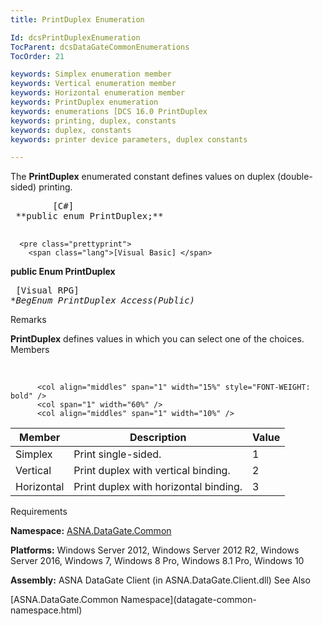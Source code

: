 ```yaml
---
title: PrintDuplex Enumeration

Id: dcsPrintDuplexEnumeration
TocParent: dcsDataGateCommonEnumerations
TocOrder: 21

keywords: Simplex enumeration member
keywords: Vertical enumeration member
keywords: Horizontal enumeration member
keywords: PrintDuplex enumeration
keywords: enumerations [DCS 16.0 PrintDuplex
keywords: printing, duplex, constants
keywords: duplex, constants
keywords: printer device parameters, duplex constants

---
```


The **PrintDuplex** enumerated constant defines values on duplex (double-sided) printing. 
<pre class="prettyprint">
        <span class="lang">[C#]</span>
 **public enum PrintDuplex;** 
      </pre>
      <pre class="prettyprint">
        <span class="lang">[Visual Basic] </span>
 **public Enum PrintDuplex** 
      </pre>
      <pre class="prettyprint">
        <span class="lang">[Visual RPG]</span>
 **BegEnum PrintDuplex Access(*Public)** 
      </pre>

Remarks

**PrintDuplex** defines values in which you can select one of the choices.
Members

<br />


          <col align="middles" span="1" width="15%" style="FONT-WEIGHT: bold" />
          <col span="1" width="60%" />
          <col align="middles" span="1" width="10%" />

| Member | Description | Value |
| ---- | ---- | ---- |
| Simplex | Print single-sided. | 1 |
| Vertical | Print duplex with vertical binding. | 2 |
| Horizontal | Print duplex with horizontal binding. | 3 |



Requirements

**Namespace:** [ASNA.DataGate.Common](datagate-common-namespace.html) 

**Platforms:** Windows Server 2012, Windows Server 2012 R2, Windows Server 2016, Windows 7, Windows 8 Pro, Windows 8.1 Pro, Windows 10

**Assembly:** ASNA DataGate Client (in ASNA.DataGate.Client.dll)
See Also

<dl />
      [ASNA.DataGate.Common Namespace](datagate-common-namespace.html)

